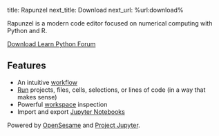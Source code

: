 title: Rapunzel
next_title: Download
next_url: %url:download%


Rapunzel is a modern code editor focused on numerical computing with Python and R.

<div class="btn-group" role="group" aria-label="...">
  <a role="button" class="btn btn-success" href="%url:download%">
		<span class="glyphicon glyphicon-download" aria-hidden="true"></span>
		Download
	 </a>
  <a role="button" class="btn btn-success" href="https://python.cogsci.nl/">
  <span class="glyphicon glyphicon-education" aria-hidden="true"></span>
  	Learn Python
  </a>
  <a role="button" class="btn btn-success" href="https://forum.cogsci.nl/">
  <span class="glyphicon glyphicon-comment" aria-hidden="true"></span>
  Forum</a>
</div>


## Features

- An intuitive [workflow](%url:workflow%)
- [Run](%url:running%) projects, files, cells, selections, or lines of code (in a way that makes sense)
- Powerful [workspace](%url:workspace%) inspection
- Import and export [Jupyter Notebooks](%url:notebooks%)


Powered by [OpenSesame](https://osdoc.cogsci.nl/) and [Project Jupyter](https://jupyter.org/).
